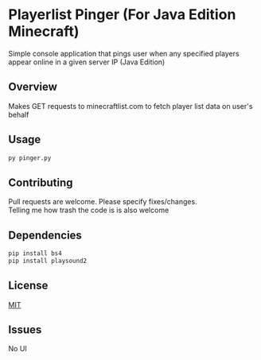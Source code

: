 # Playerlist Pinger (For Java Edition Minecraft)
 
Simple console application that pings user when any specified players appear online in a given server IP (Java Edition)

## Overview
Makes GET requests to minecraftlist.com to fetch player list data on user's behalf

## Usage
```bash
py pinger.py
```
## Contributing
Pull requests are welcome. Please specify fixes/changes.  
Telling me how trash the code is is also welcome

## Dependencies
```bash
pip install bs4
pip install playsound2
```
 
## License
[MIT](https://choosealicense.com/licenses/mit/)


## Issues
No UI 

